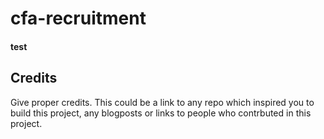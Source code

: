 # cfa-recruitment

#### test

## Credits
Give proper credits. This could be a link to any repo which inspired you to build this project, any blogposts or links to people who contrbuted in this project. 
